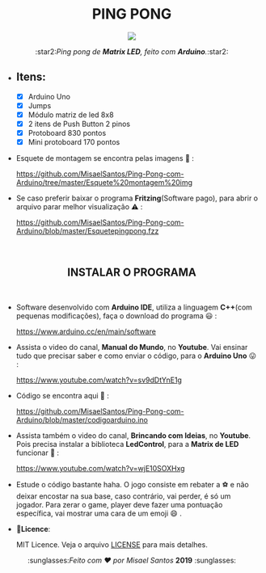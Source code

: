 <h1 align = "center"> PING PONG </h1>

<p align = "center">
  <img src = "https://misaelsantos.github.io/assets/img/pingpong.gif">
</p>

<p align = "center">
  :star2:<i>Ping pong de <strong>Matrix LED</strong>, feito com <strong>Arduino</strong>.</i>:star2:
</p>

* <h2> Itens: </h2>

  - [x] Arduino Uno
  - [x] Jumps
  - [x] Módulo matriz de led 8x8
  - [x] 2 itens de Push Button 2 pinos
  - [x] Protoboard 830 pontos 
  - [x] Mini protoboard 170 pontos
  
* Esquete de montagem se encontra pelas imagens :sunrise_over_mountains: :

    https://github.com/MisaelSantos/Ping-Pong-com-Arduino/tree/master/Esquete%20montagem%20img
  
 * Se caso preferir baixar o programa **Fritzing**(Software pago), para abrir o arquivo parar melhor visualização :warning: :
  
    https://github.com/MisaelSantos/Ping-Pong-com-Arduino/blob/master/Esquetepingpong.fzz
    
 <br>
 
 <h2 align = "center"> INSTALAR O PROGRAMA </h2>
 
 <br>
 
 * Software desenvolvido com <strong>Arduino IDE</strong>, utiliza a linguagem <strong>C++</strong>(com pequenas modificações), faça o download do programa :smiley: :

    https://www.arduino.cc/en/main/software

  
* Assista o video do canal, **Manual do Mundo**, no **Youtube**. Vai ensinar tudo que precisar saber e como enviar o código, para o **Arduino Uno** :stuck_out_tongue: : 
  
    https://www.youtube.com/watch?v=sv9dDtYnE1g
    
    
* Código se encontra aqui :facepunch: :

    https://github.com/MisaelSantos/Ping-Pong-com-Arduino/blob/master/codigoarduino.ino
    
    
* Assista também o video do canal, **Brincando com Ideias**, no **Youtube**. Pois precisa instalar a biblioteca **LedControl**, para a **Matrix de LED** funcionar :rotating_light: :

    https://www.youtube.com/watch?v=wjE10SOXHxg

    
 * Estude o código bastante haha. O jogo consiste em rebater a :soccer: e não deixar encostar na sua base, caso contrário, vai perder, é só um jogador. Para zerar o game, player deve fazer uma pontuação específica, vai mostrar uma cara de um emoji  :smile: .
 
  * :memo:**Licence**:
  
    MIT Licence. Veja o arquivo [LICENSE](https://github.com/MisaelSantos/Matrixled/blob/master/LICENSE) para mais detalhes.


<p align = "center">
  :sunglasses:<i>Feito com ♥ por Misael Santos</i> <strong>2019</strong> :sunglasses: 
</p>
